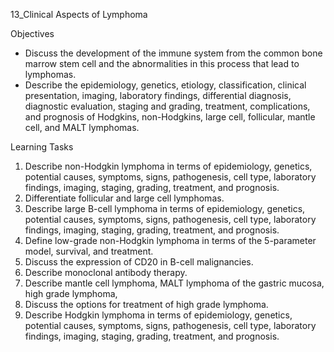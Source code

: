 13_Clinical Aspects of Lymphoma

Objectives
* Discuss the development of the immune system from the common bone marrow stem cell and the abnormalities in this process that lead to lymphomas.
* Describe the epidemiology, genetics, etiology, classification, clinical presentation, imaging, laboratory findings, differential diagnosis, diagnostic evaluation, staging and grading, treatment, complications, and prognosis of Hodgkins, non-Hodgkins, large cell, follicular, mantle cell, and MALT lymphomas.

Learning Tasks
1. Describe non-Hodgkin lymphoma in terms of epidemiology, genetics, potential causes, symptoms, signs, pathogenesis, cell type, laboratory findings, imaging, staging, grading, treatment, and prognosis.
2. Differentiate follicular and large cell lymphomas.
3. Describe large B-cell lymphoma in terms of epidemiology, genetics, potential causes, symptoms, signs, pathogenesis, cell type, laboratory findings, imaging, staging, grading, treatment, and prognosis.
4. Define low-grade non-Hodgkin lymphoma in terms of the 5-parameter model, survival, and treatment.
5. Discuss the expression of CD20 in B-cell malignancies.
6. Describe monoclonal antibody therapy.
7. Describe mantle cell lymphoma, MALT lymphoma of the gastric mucosa, high grade lymphoma,
8. Discuss the options for treatment of high grade lymphoma.
9. Describe Hodgkin lymphoma in terms of epidemiology, genetics, potential causes, symptoms, signs, pathogenesis, cell type, laboratory findings, imaging, staging, grading, treatment, and prognosis.
